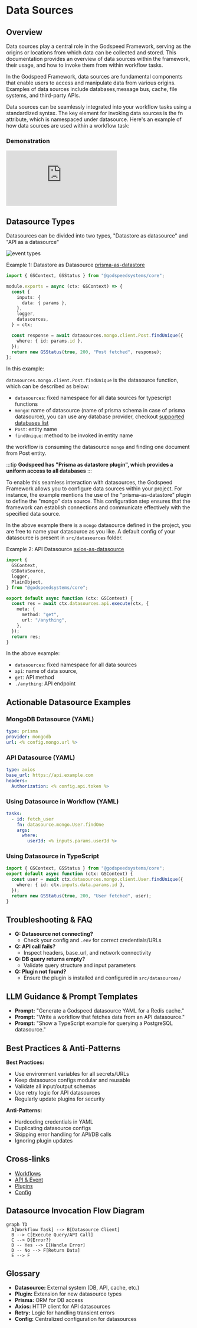 # Data Sources

## Overview

Data sources play a central role in the Godspeed Framework, serving as the origins or locations from which data can be collected and stored. This documentation provides an overview of data sources within the framework, their usage, and how to invoke them from within workflow tasks.

In the Godspeed Framework, data sources are fundamental components that enable users to access and manipulate data from various origins. Examples of data sources include databases,message bus, cache, file systems, and third-party APIs.

Data sources can be seamlessly integrated into your workflow tasks using a standardized syntax. The key element for invoking data sources is the fn attribute, which is namespaced under datasource. Here's an example of how data sources are used within a workflow task:

### Demonstration

<div style={{ position: 'relative', paddingBottom: '56.25%', height: 0, overflow: 'hidden' }}>
<iframe style={{ position: 'absolute', top: 0, left: 0, width: '100%', height: '100%' }} src="https://www.youtube.com/embed/NsH9hLCL92Y" frameborder="0" allowfullscreen></iframe>
</div>

## Datasource Types

Datasources can be divided into two types, "Datastore as datasource" and "API as a datasource"

<img src="https://res.cloudinary.com/dsvdiwazh/image/upload/v1704478971/Screenshot_from_2024-01-05_23-52-33_e8ihnh.png" alt="event types" />

Example 1: Datastore as Datasource [prisma-as-datastore](/docs/microservices-framework/datasources/list-of-plugins#1-prisma-as-datasource)

<!-- ```yaml
id: workflow_1
description: This workflow will fetch the user with userId from the mongo database
tasks:
  - id: task_1
    fn: datasource.mongo.User.findOne
    args:
      where:
        userId: <% inputs.params.userId %>
``` -->

```ts
import { GSContext, GSStatus } from "@godspeedsystems/core";

module.exports = async (ctx: GSContext) => {
  const {
    inputs: {
      data: { params },
    },
    logger,
    datasources,
  } = ctx;

  const response = await datasources.mongo.client.Post.findUnique({
    where: { id: params.id },
  });
  return new GSStatus(true, 200, "Post fetched", response);
};
```

In this example:

`datasources.mongo.client.Post.findUnique` is the datasource function, which can be described as below:

- `datasources`: fixed namespace for all data sources for typescript functions
- `mongo`: name of datasource (name of prisma schema in case of prisma datasource), you can use any database provider, checkout [supported databases list](/docs/getting-started/advance-guide#prisma-supports-wide-range-of-databases)
- `Post`: entity name
- `findUnique`: method to be invoked in entity name

the workflow is consuming the datasource `mongo` and finding one document from Post entity.

:::tip **Godspeed has "Prisma as datastore plugin", which provides a uniform access to all databases**
:::

To enable this seamless interaction with datasources, the Godspeed Framework allows you to configure data sources within your project. For instance, the example mentions the use of the "prisma-as-datastore" plugin to define the "mongo" data source. This configuration step ensures that the framework can establish connections and communicate effectively with the specified data source.

In the above example there is a `mongo` datasource defined in the project, you are free to name your datasource as you like. A default config of your datasource is present in `src/datasources` folder.

Example 2: API Datasource [axios-as-datasource](/docs/microservices-framework/datasources/list-of-plugins#2-axios-as-datasource)

<!-- ```yaml
id: post_api_send_anthing
tasks:
  - id: send_anything
    # Fetching loan offers from rule engine for the given bank and pan card
    fn: datasource.api_datasource.post./anything
    args:
      data:
        message: <%inputs.body.message%>
``` -->

```ts
import {
  GSContext,
  GSDataSource,
  logger,
  PlainObject,
} from "@godspeedsystems/core";

export default async function (ctx: GSContext) {
  const res = await ctx.datasources.api.execute(ctx, {
    meta: {
      method: "get",
      url: "/anything",
    },
  });
  return res;
}
```

In the above example:

- `datasources`: fixed namespace for all data sources
- `api`: name of data source,
- `get`: API method
- `./anything`: API endpoint

## Actionable Datasource Examples

### MongoDB Datasource (YAML)

```yaml
type: prisma
provider: mongodb
url: <% config.mongo.url %>
```

### API Datasource (YAML)

```yaml
type: axios
base_url: https://api.example.com
headers:
  Authorization: <% config.api.token %>
```

### Using Datasource in Workflow (YAML)

```yaml
tasks:
  - id: fetch_user
    fn: datasource.mongo.User.findOne
    args:
      where:
        userId: <% inputs.params.userId %>
```

### Using Datasource in TypeScript

```typescript
import { GSContext, GSStatus } from "@godspeedsystems/core";
export default async function (ctx: GSContext) {
  const user = await ctx.datasources.mongo.client.User.findUnique({
    where: { id: ctx.inputs.data.params.id },
  });
  return new GSStatus(true, 200, "User fetched", user);
}
```

## Troubleshooting & FAQ

- **Q: Datasource not connecting?**
  - Check your config and `.env` for correct credentials/URLs
- **Q: API call fails?**
  - Inspect headers, base_url, and network connectivity
- **Q: DB query returns empty?**
  - Validate query structure and input parameters
- **Q: Plugin not found?**
  - Ensure the plugin is installed and configured in `src/datasources/`

## LLM Guidance & Prompt Templates

- **Prompt:** "Generate a Godspeed datasource YAML for a Redis cache."
- **Prompt:** "Write a workflow that fetches data from an API datasource."
- **Prompt:** "Show a TypeScript example for querying a PostgreSQL datasource."

## Best Practices & Anti-Patterns

**Best Practices:**

- Use environment variables for all secrets/URLs
- Keep datasource configs modular and reusable
- Validate all input/output schemas
- Use retry logic for API datasources
- Regularly update plugins for security

**Anti-Patterns:**

- Hardcoding credentials in YAML
- Duplicating datasource configs
- Skipping error handling for API/DB calls
- Ignoring plugin updates

## Cross-links

- [Workflows](../workflows/overview.md)
- [API & Event](../API%20&%20Event.md)
- [Plugins](../plugins/sample-configs.md)
- [Config](../config-and-mappings/config.md)

## Datasource Invocation Flow Diagram

```mermaid
graph TD
  A[Workflow Task] --> B[Datasource Client]
  B --> C[Execute Query/API Call]
  C --> D{Error?}
  D -- Yes --> E[Handle Error]
  D -- No --> F[Return Data]
  E --> F
```

## Glossary

- **Datasource:** External system (DB, API, cache, etc.)
- **Plugin:** Extension for new datasource types
- **Prisma:** ORM for DB access
- **Axios:** HTTP client for API datasources
- **Retry:** Logic for handling transient errors
- **Config:** Centralized configuration for datasources
